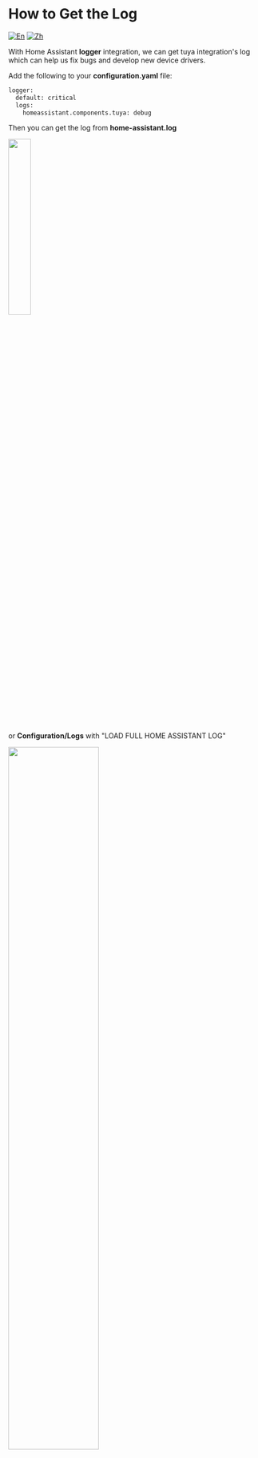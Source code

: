 # How to Get the Log

[![En](https://img.shields.io/badge/Docs-English-orange)](https://github.com/tuya/tuya-home-assistant/wiki/How-to-Get-the-Log) [![Zh](https://img.shields.io/badge/Docs-中文-orange)](https://github.com/tuya/tuya-home-assistant/wiki/%E5%A6%82%E4%BD%95%E8%8E%B7%E5%8F%96%E6%97%A5%E5%BF%97)

With Home Assistant **logger** integration, we can get tuya integration's log which can help us fix bugs and develop new device drivers.

Add the following to your **configuration.yaml** file:
```python
logger:
  default: critical
  logs:
    homeassistant.components.tuya: debug
```
Then you can get the log from **home-assistant.log** 

<img src="https://images.tuyacn.com/smart/hass/hass_integrations_log_file.png" width="30%"/>

or **Configuration/Logs** with "LOAD FULL HOME ASSISTANT LOG"

<img src="https://images.tuyacn.com/smart/hass/hass_integrations_log_full.png" width="60%"/>

